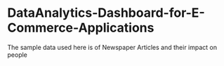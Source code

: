 # DataAnalytics-Dashboard-for-E-Commerce-Applications

The sample data used here is of Newspaper Articles and their impact on people

